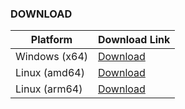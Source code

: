 ### DOWNLOAD
| Platform      | Download Link |
|---------------|---------------|
| Windows (x64) | [Download](https://github.com/chelaxian/FreeNetCalc/actions/runs/13061565471/artifacts/binary-windows-amd64) |
| Linux (amd64) | [Download](https://github.com/chelaxian/FreeNetCalc/actions/runs/13061565471/artifacts/binary-ubuntu-amd64) |
| Linux (arm64) | [Download](https://github.com/chelaxian/FreeNetCalc/actions/runs/13061565471/artifacts/binary-linux-arm64) |
